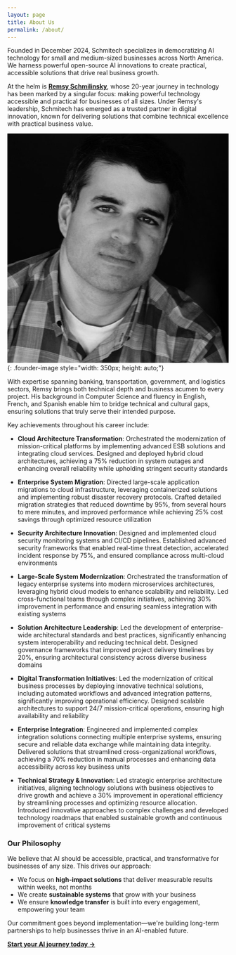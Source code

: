 ```yaml
---
layout: page
title: About Us
permalink: /about/
---
```


Founded in December 2024, Schmitech specializes in democratizing AI technology for small and medium-sized businesses across North America. We harness powerful open-source AI innovations to create practical, accessible solutions that drive real business growth.

At the helm is **<a href="https://www.linkedin.com/in/remsy" target="_blank" rel="noopener noreferrer">Remsy Schmilinsky</a>**, whose 20-year journey in technology has been marked by a singular focus: making powerful technology accessible and practical for businesses of all sizes. Under Remsy's leadership, Schmitech has emerged as a trusted partner in digital innovation, known for delivering solutions that combine technical excellence with practical business value.

![Remsy Schmilinsky](/assets/images/remsy.jpg){: .founder-image style="width: 350px; height: auto;"}

With expertise spanning banking, transportation, government, and logistics sectors, Remsy brings both technical depth and business acumen to every project. His background in Computer Science and fluency in English, French, and Spanish enable him to bridge technical and cultural gaps, ensuring solutions that truly serve their intended purpose.

Key achievements throughout his career include:

- **Cloud Architecture Transformation**: Orchestrated the modernization of mission-critical platforms by implementing advanced ESB solutions and integrating cloud services. Designed and deployed hybrid cloud architectures, achieving a 75% reduction in system outages and enhancing overall reliability while upholding stringent security standards

- **Enterprise System Migration**: Directed large-scale application migrations to cloud infrastructure, leveraging containerized solutions and implementing robust disaster recovery protocols. Crafted detailed migration strategies that reduced downtime by 95%, from several hours to mere minutes, and improved performance while achieving 25% cost savings through optimized resource utilization

- **Security Architecture Innovation**: Designed and implemented cloud security monitoring systems and CI/CD pipelines. Established advanced security frameworks that enabled real-time threat detection, accelerated incident response by 75%, and ensured compliance across multi-cloud environments

- **Large-Scale System Modernization**: Orchestrated the transformation of legacy enterprise systems into modern microservices architectures, leveraging hybrid cloud models to enhance scalability and reliability. Led cross-functional teams through complex initiatives, achieving 30% improvement in performance and ensuring seamless integration with existing systems

- **Solution Architecture Leadership**: Led the development of enterprise-wide architectural standards and best practices, significantly enhancing system interoperability and reducing technical debt. Designed governance frameworks that improved project delivery timelines by 20%, ensuring architectural consistency across diverse business domains

- **Digital Transformation Initiatives**: Led the modernization of critical business processes by deploying innovative technical solutions, including automated workflows and advanced integration patterns, significantly improving operational efficiency. Designed scalable architectures to support 24/7 mission-critical operations, ensuring high availability and reliability

- **Enterprise Integration**: Engineered and implemented complex integration solutions connecting multiple enterprise systems, ensuring secure and reliable data exchange while maintaining data integrity. Delivered solutions that streamlined cross-organizational workflows, achieving a 70% reduction in manual processes and enhancing data accessibility across key business units

- **Technical Strategy & Innovation**: Led strategic enterprise architecture initiatives, aligning technology solutions with business objectives to drive growth and achieve a 30% improvement in operational efficiency by streamlining processes and optimizing resource allocation. Introduced innovative approaches to complex challenges and developed technology roadmaps that enabled sustainable growth and continuous improvement of critical systems

### Our Philosophy

We believe that AI should be accessible, practical, and transformative for businesses of any size. This drives our approach:
- We focus on **high-impact solutions** that deliver measurable results within weeks, not months
- We create **sustainable systems** that grow with your business
- We ensure **knowledge transfer** is built into every engagement, empowering your team

Our commitment goes beyond implementation—we're building long-term partnerships to help businesses thrive in an AI-enabled future.

**[Start your AI journey today →](/contact)**